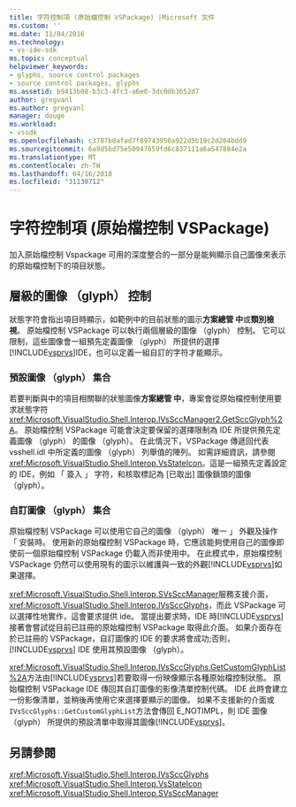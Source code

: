 ```yaml
---
title: 字符控制項 (原始檔控制 VSPackage) |Microsoft 文件
ms.custom: ''
ms.date: 11/04/2016
ms.technology:
- vs-ide-sdk
ms.topic: conceptual
helpviewer_keywords:
- glyphs, source control packages
- source control packages, glyphs
ms.assetid: b9413b08-b3c3-4fc3-a6e0-3dc0db3652d7
author: gregvanl
ms.author: gregvanl
manager: douge
ms.workload:
- vssdk
ms.openlocfilehash: c3787b0afad7f89743950a922d5b19c2d204bdd9
ms.sourcegitcommit: 6a9d5bd75e50947659fd6c837111a6a547884e2a
ms.translationtype: MT
ms.contentlocale: zh-TW
ms.lasthandoff: 04/16/2018
ms.locfileid: "31130712"
---
```

# <a name="glyph-control-source-control-vspackage"></a>字符控制項 (原始檔控制 VSPackage)
加入原始檔控制 Vspackage 可用的深度整合的一部分是能夠顯示自己圖像來表示的原始檔控制下的項目狀態。  
  
## <a name="levels-of-glyph-control"></a>層級的圖像 （glyph） 控制  
 狀態字符會指出項目時顯示，如範例中的目前狀態的圖示**方案總管 中**或**類別檢視**。 原始檔控制 VSPackage 可以執行兩個層級的圖像 （glyph） 控制。 它可以限制，這些圖像會一組預先定義圖像 （glyph） 所提供的選擇[!INCLUDE[vsprvs](../../code-quality/includes/vsprvs_md.md)]IDE，也可以定義一組自訂的字符才能顯示。  
  
### <a name="default-set-of-glyphs"></a>預設圖像 （glyph） 集合  
 若要判斷與中的項目相關聯的狀態圖像**方案總管 中**，專案會從原始檔控制使用要求狀態字符<xref:Microsoft.VisualStudio.Shell.Interop.IVsSccManager2.GetSccGlyph%2A>。 原始檔控制 VSPackage 可能會決定要保留的選擇限制為 IDE 所提供預先定義圖像 （glyph） 的圖像 （glyph）。 在此情況下，VSPackage 傳遞回代表 vsshell.idl 中所定義的圖像 （glyph） 列舉值的陣列。 如需詳細資訊，請參閱<xref:Microsoft.VisualStudio.Shell.Interop.VsStateIcon>。這是一組預先定義設定的 IDE，例如 「 簽入 」 字符，和核取標記為 [已取出] 圖像鎖頭的圖像 （glyph）。  
  
### <a name="custom-set-of-glyphs"></a>自訂圖像 （glyph） 集合  
 原始檔控制 VSPackage 可以使用它自己的圖像 （glyph） 唯一 」 外觀及操作 「 安裝時。 使用新的原始檔控制 VSPackage 時，它應該能夠使用自己的圖像即使前一個原始檔控制 VSPackage 仍載入而非使用中。 在此模式中，原始檔控制 VSPackage 仍然可以使用現有的圖示以維護與一致的外觀[!INCLUDE[vsprvs](../../code-quality/includes/vsprvs_md.md)]如果選擇。  
  
 <xref:Microsoft.VisualStudio.Shell.Interop.SVsSccManager>服務支援介面， <xref:Microsoft.VisualStudio.Shell.Interop.IVsSccGlyphs>，而此 VSPackage 可以選擇性地實作，這會要求提供 ide。 當提出要求時，IDE 時[!INCLUDE[vsprvs](../../code-quality/includes/vsprvs_md.md)]接著會嘗試從目前已註冊的原始檔控制 VSPackage 取得此介面。 如果介面存在於已註冊的 VSPackage，自訂圖像的 IDE 的要求將會成功;否則， [!INCLUDE[vsprvs](../../code-quality/includes/vsprvs_md.md)] IDE 使用其預設圖像 （glyph）。  
  
 <xref:Microsoft.VisualStudio.Shell.Interop.IVsSccGlyphs.GetCustomGlyphList%2A>方法由[!INCLUDE[vsprvs](../../code-quality/includes/vsprvs_md.md)]若要取得一份映像顯示各種原始檔控制狀態。 原始檔控制 VSPackage IDE 傳回其自訂圖像的影像清單控制代碼。 IDE 此時會建立一份影像清單，並稍後再使用它來選擇要顯示的圖像。 如果不支援新的介面或`IVsSccGlyphs::GetCustomGlyphList`方法會傳回 E_NOTIMPL，則 IDE 圖像 （glyph） 所提供的預設清單中取得其圖像[!INCLUDE[vsprvs](../../code-quality/includes/vsprvs_md.md)]。  
  
## <a name="see-also"></a>另請參閱  
 <xref:Microsoft.VisualStudio.Shell.Interop.IVsSccGlyphs>   
 <xref:Microsoft.VisualStudio.Shell.Interop.VsStateIcon>   
 <xref:Microsoft.VisualStudio.Shell.Interop.SVsSccManager>